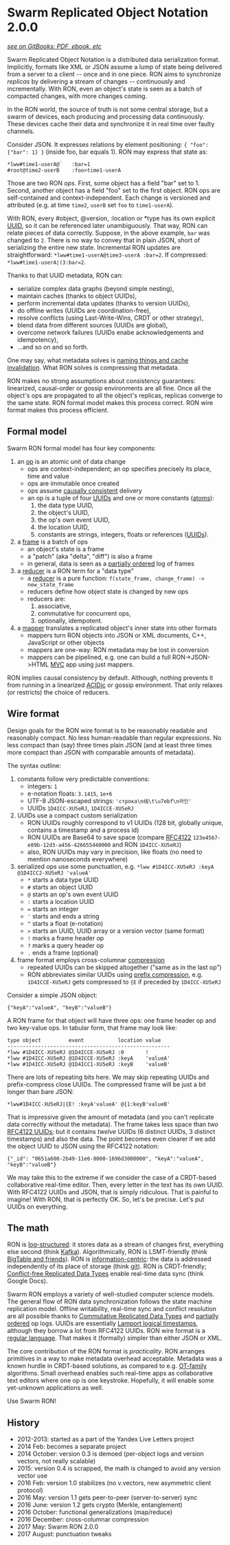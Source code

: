 # Swarm Replicated Object Notation 2.0.0 #
[*see on GitBooks: PDF, ebook, etc*](https://gritzko.gitbooks.io/swarm-the-protocol)

Swarm Replicated Object Notation is a distributed data serialization format.
Implicitly, formats like XML or JSON assume a lump of state being delivered from a server to a client -- once and in one piece.
RON aims to synchronize *replicas* by delivering a stream of changes -- continuously and incrementally.
With RON, even an object's state is seen as a batch of compacted changes, with more changes coming.

In the RON world, the source of truth is not some central storage, but a swarm of devices, each producing and processing data continuously.
These devices cache their data and synchronize it in real time over faulty channels.

Consider JSON. It expresses relations by element positioning:
`{ "foo": {"bar": 1} }` (inside foo, bar equals 1).
RON may express that state as:
```
*lww#time1-userA@`   :bar=1
#root@time2-userB    :foo>time1-userA
```
Those are two RON *ops*.
First, some object has a field "bar" set to 1.
Second, another object has a field "foo" set to the first object.
RON ops are self-contained and context-independent.
Each change is versioned and attributed (e.g. at time `time2`, `userB` set `foo` to `time1-userA`).

With RON, every #object, @version, :location or *type has its own explicit [UUID](uid.md), so it can be referenced later unambiguously.
That way, RON can relate pieces of data correctly.
Suppose, in the above example, `bar` was changed to `2`.
There is no way to convey that in plain JSON, short of serializing the entire new state.
Incremental RON updates are straightforward: 
`*lww#time1-userA@time3-userA :bar=2`.
If compressed: 
`*lww#time1-userA|(3:bar=2`.

Thanks to that UUID metadata, RON can:

* serialize complex data graphs (beyond simple nesting),
* maintain caches (thanks to object UUIDs),
* perform incremental data updates (thanks to version UUIDs),
* do offline writes (UUIDs are coordination-free),
* resolve conflicts (using Last-Write-Wins, CRDT or other strategy),
* blend data from different sources (UUIDs are global),
* overcome network failures (UUIDs enabe acknowledgements and idempotency),
* ...and so on and so forth.

One may say, what metadata solves is [naming things and cache invalidation][2problems].
What RON solves is compressing that metadata.

RON makes no strong assumptions about consistency guarantees: linearized, causal-order or gossip environments are all fine.
Once all the object's ops are propagated to all the object's replicas, replicas converge to the same state.
RON formal model makes this process correct.
RON wire format makes this process efficient.


## Formal model

Swarm RON formal model has four key components:

1. an [op](op.md) is an atomic unit of data change
    * ops are context-independent; an op specifies precisely its place, time and value
    * ops are immutable once created
    * ops assume [causally consistent][causal] delivery
    * an op is a tuple of four [UUIDs](uid.md) and one or more constants ([atoms](op.md)):
        1. the data type UUID,
        2. the object's UUID,
        3. the op's own event UUID,
        4. the location UUID,
        5. constants are strings, integers, floats or references ([UUIDs](uid.md)).
2. a [frame](frame.md) is a batch of ops
    * an object's state is a frame
    * a "patch" (aka "delta", "diff") is also a frame
    * in general, data is seen as a [partially ordered][po] log of frames
3. a [reducer](reducer.md) is a RON term for a "data type"
    * a [reducer][re] is a pure function: `f(state_frame, change_frame) -> new_state_frame`
    * reducers define how object state is changed by new ops
    * reducers are:
        1. associative,
        2. commutative for concurrent ops,
        3. optionally, idempotent.
4. a [mapper](mapper.md) translates a replicated object's inner state into other formats
    * mappers turn RON objects into JSON or XML documents, C++, JavaScript or other objects
    * mappers are one-way: RON metadata may be lost in conversion
    * mappers can be pipelined, e.g. one can build a full RON->JSON->HTML [MVC][mvc] app using just mappers.

RON implies causal consistency by default.
Although, nothing prevents it from running in a linearized [ACIDic][peterb] or gossip environment.
That only relaxes (or restricts) the choice of reducers.

## Wire format

Design goals for the RON wire format is to be reasonably readable and reasonably compact.
No less human-readable than regular expressions.
No less compact than (say) three times plain JSON
(and at least three times more compact than JSON with comparable amounts of metadata).

The syntax outline:

1. constants follow very predictable conventions:
    * integers: `1`
    * e-notation floats: `3.1415`, `1e+6`
    * UTF-8 JSON-escaped strings: `'строка\n线\t\u7ebf\n라인'`
    * UUIDs `1D4ICC-XU5eRJ`, `1D4ICCE-XU5eRJ`
2. UUIDs use a compact custom serialization
    * RON UUIDs roughly correspond to v1 UUIDs (128 bit, globally unique, contains a timestamp and a process id)
    * RON UUIDs are Base64 to save space (compare [RFC4122][rfc4122] `123e4567-e89b-12d3-a456-426655440000` and RON `1D4ICC-XU5eRJ`)
    * also, RON UUIDs may vary in precision, like floats (no need to mention nanoseconds everywhere)
3. serialized ops use some punctuation, e.g. `*lww #1D4ICC-XU5eRJ :keyA @1D4ICC2-XU5eRJ 'valueA'`
    * `*` starts a data type UUID
    * `#` starts an object UUID
    * `@` starts an op's own event UUID
    * `:` starts a location UUID
    * `=` starts an integer
    * `'` starts and ends a string
    * `^` starts a float (e-notation)
    * `>` starts an UUID, UUID array or a version vector (same format)
    * `!` marks a frame header op
    * `?` marks a query header op
    * `.` ends a frame (optional)
4. frame format employs cross-columnar [compression](compression.md)
    * repeated UUIDs can be skipped altogether ("same as in the last op")
    * RON abbreviates similar UUIDs using [prefix compression](compression.md), e.g. `1D4ICCE-XU5eRJ` gets compressed to `{E` if preceded by `1D4ICC-XU5eRJ`

Consider a simple JSON object: 
```
{"keyA":"valueA", "keyB":"valueB"}
```
A RON frame for that object will have three ops: one frame header op and two key-value ops.
In tabular form, that frame may look like:
```
type object         event           location value
-----------------------------------------------------
*lww #1D4ICC-XU5eRJ @1D4ICCE-XU5eRJ :0       !
*lww #1D4ICC-XU5eRJ @1D4ICCE-XU5eRJ :keyA    'valueA'
*lww #1D4ICC-XU5eRJ @1D4ICC1-XU5eRJ :keyB    'valueB'
```
There are lots of repeating bits here.
We may skip repeating UUIDs and prefix-compress close UUIDs.
The compressed frame will be just a bit longer than bare JSON:
```
*lww#1D4ICC-XU5eRJ|{E! :keyA'valueA' @{1:keyB'valueB'
``` 
That is impressive given the amount of metadata (and you can't replicate data correctly without the metadata).
The frame takes less space than *two* [RFC4122 UUIDs][rfc4122]; but it contains *twelve* UUIDs (6 distinct UUIDs, 3 distinct timestamps) and also the data.
The point becomes even clearer if we add the object UUID to JSON using the RFC4122 notation:
```
{"_id": "0651a600-2b49-11e6-8000-1696d3000000", "keyA":"valueA", "keyB":"valueB"}
```

We may take this to the extreme if we consider the case of a CRDT-based collaborative real-time editor.
Then, every letter in the text has its own UUID.
With RFC4122 UUIDs and JSON, that is simply ridiculous. That is painful to imagine!
With RON, that is perfectly OK.
So, let's be precise. Let's put UUIDs on everything.

## The math

RON is [log-structured][log]: it stores data as a stream of changes first, everything else second (think [Kafka][kafka]).
Algorithmically, RON is LSMT-friendly (think [BigTable and friends][lsmt]).
RON is [information-centric][icn]: the data is addressed independently of its place of storage (think [git][git]).
RON is CRDT-friendly; [Conflict-free Replicated Data Types][crdt] enable real-time data sync (think Google Docs).

Swarm RON employs a variety of well-studied computer science models.
The general flow of RON data synchronization follows the state machine replication model.
Offline writability, real-time sync and conflict resolution are all possible thanks to [Commutative Replicated Data Types][crdt] and [partially ordered][po] op logs.
UUIDs are essentially [Lamport logical timestamps][lamport], although they borrow a lot from RFC4122 UUIDs.
RON wire format is a [regular language][regular].
That makes it (formally) simpler than either JSON or XML.

The core contribution of the RON format is *practicality*.
RON arranges primitives in a way to make metadata overhead acceptable.
Metadata was a known hurdle in CRDT-based solutions, as compared to e.g. [OT-family][ot] algorithms.
Small overhead enables such real-time apps as collaborative text editors where one op is one keystroke.
Hopefully, it will enable some yet-unknown applications as well.

Use Swarm RON!


## History

* 2012-2013: started as a part of the Yandex Live Letters project
* 2014 Feb: becomes a separate project
* 2014 October: version 0.3 is demoed (per-object logs and version vectors, not really scalable)
* 2015: version 0.4 is scrapped, the math is changed to avoid any version vector use
* 2016 Feb: version 1.0 stabilizes (no v.vectors, new asymmetric client protocol)
* 2016 May: version 1.1 gets peer-to-peer (server-to-server) sync
* 2016 June: version 1.2 gets crypto (Merkle, entanglement)
* 2016 October: functional generalizations (map/reduce)
* 2016 December: cross-columnar compression
* 2017 May: Swarm RON 2.0.0
* 2017 August: punctuation tweaks

[2sided]: http://lexicon.ft.com/Term?term=two_sided-markets
[super]: http://ilpubs.stanford.edu:8090/594/1/2003-33.pdf
[opbased]: http://haslab.uminho.pt/sites/default/files/ashoker/files/opbaseddais14.pdf
[cap]: https://www.infoq.com/articles/cap-twelve-years-later-how-the-rules-have-changed
[swarm]: https://gritzko.gitbooks.io/swarm-the-protocol/content/
[po]: https://en.wikipedia.org/wiki/Partially_ordered_set#Formal_definition
[crdt]: https://en.wikipedia.org/wiki/Conflict-free_replicated_data_type
[icn]: http://www.networkworld.com/article/3060243/internet/demystifying-the-information-centric-network.html
[kafka]: http://kafka.apache.org
[git]: https://git-scm.com
[log]: http://blog.notdot.net/2009/12/Damn-Cool-Algorithms-Log-structured-storage
[re]: https://blogs.msdn.microsoft.com/csliu/2009/11/10/mapreduce-in-functional-programming-parallel-processing-perspectives/
[rfc4122]: https://tools.ietf.org/html/rfc4122
[causal]: https://en.wikipedia.org/wiki/Causal_consistency
[UUID]: https://en.wikipedia.org/wiki/Universally_unique_identifier
[peterb]: https://martin.kleppmann.com/2014/11/isolation-levels.png
[regular]: https://en.wikipedia.org/wiki/Regular_language
[mvc]: https://en.wikipedia.org/wiki/Model–view–controller
[ot]: https://en.wikipedia.org/wiki/Operational_transformation
[lamport]: http://lamport.azurewebsites.net/pubs/time-clocks.pdf
[2problems]: https://martinfowler.com/bliki/TwoHardThings.html
[lsmt]: https://en.wikipedia.org/wiki/Log-structured_merge-tree
